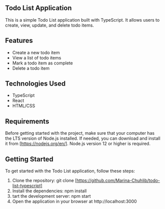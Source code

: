 ## Todo List Application

This is a simple Todo List application built with TypeScript. It allows users to create, view, update, and delete todo items.

## Features

- Create a new todo item
- View a list of todo items
- Mark a todo item as complete
- Delete a todo item

## Technologies Used

- TypeScript
- React
- HTML/CSS

## Requirements

Before getting started with the project, make sure that your computer has the LTS version of Node.js installed. If needed, you can download and install it from [https://nodejs.org/en/]. Node.js version 12 or higher is required.

## Getting Started

To get started with the Todo List application, follow these steps:

1. Clone the repository: git clone [https://github.com/Marina-Chuhlib/todo-list-typescript]
2. Install the dependencies: npm install
3. tart the development server: npm start
4. Open the application in your browser at http://localhost:3000
